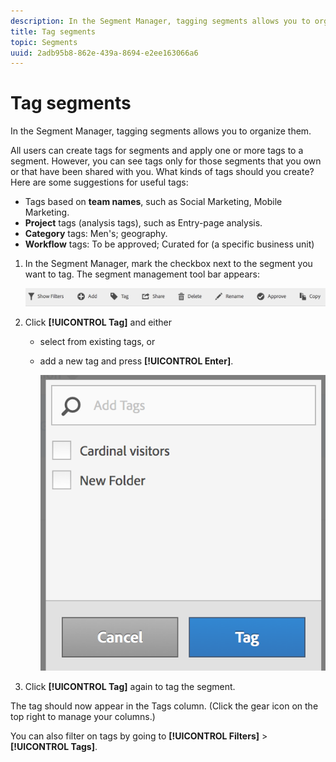 ```yaml
---
description: In the Segment Manager, tagging segments allows you to organize them.
title: Tag segments
topic: Segments
uuid: 2adb95b8-862e-439a-8694-e2ee163066a6
---
```


# Tag segments

In the Segment Manager, tagging segments allows you to organize them.

All users can create tags for segments and apply one or more tags to a segment. However, you can see tags only for those segments that you own or that have been shared with you. What kinds of tags should you create? Here are some suggestions for useful tags:

* Tags based on **team names**, such as Social Marketing, Mobile Marketing.
* **Project** tags (analysis tags), such as Entry-page analysis.
* **Category** tags: Men's; geography.
* **Workflow** tags: To be approved; Curated for (a specific business unit)

1. In the Segment Manager, mark the checkbox next to the segment you want to tag. The segment management tool bar appears:

   ![](assets/segment_mgmt_toolbar.png)

1. Click **[!UICONTROL Tag]** and either

    * select from existing tags, or 
    * add a new tag and press **[!UICONTROL Enter]**.

      ![](assets/tagging_ui.png)

1. Click **[!UICONTROL Tag]** again to tag the segment.

The tag should now appear in the Tags column. (Click the gear icon on the top right to manage your columns.)

You can also filter on tags by going to **[!UICONTROL Filters]** > **[!UICONTROL Tags]**.
